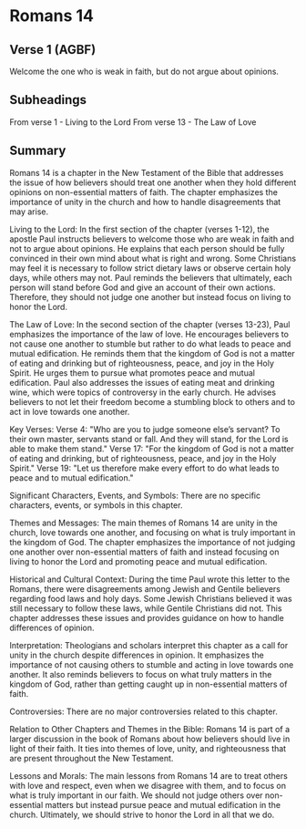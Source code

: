 # Romans 14

## Verse 1 (AGBF)

Welcome the one who is weak in faith, but do not argue about opinions.

## Subheadings

From verse 1 - Living to the Lord
From verse 13 - The Law of Love

## Summary

Romans 14 is a chapter in the New Testament of the Bible that addresses the issue of how believers should treat one another when they hold different opinions on non-essential matters of faith. The chapter emphasizes the importance of unity in the church and how to handle disagreements that may arise.

Living to the Lord:
In the first section of the chapter (verses 1-12), the apostle Paul instructs believers to welcome those who are weak in faith and not to argue about opinions. He explains that each person should be fully convinced in their own mind about what is right and wrong. Some Christians may feel it is necessary to follow strict dietary laws or observe certain holy days, while others may not. Paul reminds the believers that ultimately, each person will stand before God and give an account of their own actions. Therefore, they should not judge one another but instead focus on living to honor the Lord.

The Law of Love:
In the second section of the chapter (verses 13-23), Paul emphasizes the importance of the law of love. He encourages believers to not cause one another to stumble but rather to do what leads to peace and mutual edification. He reminds them that the kingdom of God is not a matter of eating and drinking but of righteousness, peace, and joy in the Holy Spirit. He urges them to pursue what promotes peace and mutual edification. Paul also addresses the issues of eating meat and drinking wine, which were topics of controversy in the early church. He advises believers to not let their freedom become a stumbling block to others and to act in love towards one another.

Key Verses:
Verse 4: "Who are you to judge someone else’s servant? To their own master, servants stand or fall. And they will stand, for the Lord is able to make them stand."
Verse 17: "For the kingdom of God is not a matter of eating and drinking, but of righteousness, peace, and joy in the Holy Spirit."
Verse 19: "Let us therefore make every effort to do what leads to peace and to mutual edification."

Significant Characters, Events, and Symbols:
There are no specific characters, events, or symbols in this chapter.

Themes and Messages:
The main themes of Romans 14 are unity in the church, love towards one another, and focusing on what is truly important in the kingdom of God. The chapter emphasizes the importance of not judging one another over non-essential matters of faith and instead focusing on living to honor the Lord and promoting peace and mutual edification.

Historical and Cultural Context:
During the time Paul wrote this letter to the Romans, there were disagreements among Jewish and Gentile believers regarding food laws and holy days. Some Jewish Christians believed it was still necessary to follow these laws, while Gentile Christians did not. This chapter addresses these issues and provides guidance on how to handle differences of opinion.

Interpretation:
Theologians and scholars interpret this chapter as a call for unity in the church despite differences in opinion. It emphasizes the importance of not causing others to stumble and acting in love towards one another. It also reminds believers to focus on what truly matters in the kingdom of God, rather than getting caught up in non-essential matters of faith.

Controversies:
There are no major controversies related to this chapter.

Relation to Other Chapters and Themes in the Bible:
Romans 14 is part of a larger discussion in the book of Romans about how believers should live in light of their faith. It ties into themes of love, unity, and righteousness that are present throughout the New Testament.

Lessons and Morals:
The main lessons from Romans 14 are to treat others with love and respect, even when we disagree with them, and to focus on what is truly important in our faith. We should not judge others over non-essential matters but instead pursue peace and mutual edification in the church. Ultimately, we should strive to honor the Lord in all that we do.